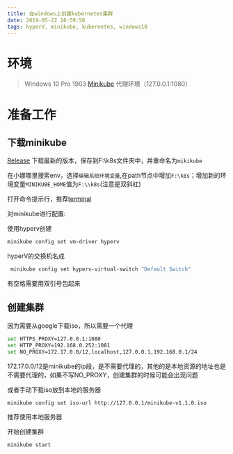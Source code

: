 ```yaml
---
title: 在windows上创建kubernetes集群
date: 2019-05-22 16:59:56
tags: hyperV, minikube, kubernetes, windows10
---
```

# 环境
> Windows 10 Pro 1903
> [Minikube](https://github.com/kubernetes/minikube)
> 代理环境（127.0.0.1:1080）
# 准备工作

## 下载minikube
[Release](https://github.com/kubernetes/minikube/releases/tag/v1.1.0)
下载最新的版本，保存到F:\k8s文件夹中，并重命名为`mikikube`

在小娜哪里搜索env，选择`编辑系统环境变量`,在path节点中增加`F:\k8s`；增加新的环境变量`MINIKUBE_HOME`值为`F:\\k8s`(注意是双斜杠)

打开命令提示行，推荐[terminal](https://github.com/microsoft/terminal)

对minikube进行配置:

使用hyperv创建
```bash
minikube config set vm-driver hyperv
```
hyperV的交换机名成
```bash
 minikube config set hyperv-virtual-switch "Default Switch"
 ```
 有空格需要用双引号包起来

 ## 创建集群

因为需要从google下载iso，所以需要一个代理
 ```bash
 set HTTPS_PROXY=127.0.0.1:1080
 set HTTP_PROXY=192.168.0.252:1081
 set NO_PROXY=172.17.0.0/12,localhost,127.0.0.1,192.168.0.1/24
 ```
 
172.17.0.0/12是minikube的ip段，是不需要代理的，其他的是本地资源的地址也是不需要代理的，如果不写NO_PROXY，创建集群的时候可能会出现问题

 或者手动下载iso放到本地的服务器
 ```bash
 minikube config set iso-url http://127.0.0.1/minikube-v1.1.0.iso
 ```

推荐使用本地服务器

开始创建集群

 ```bash
 minikube start
 ```
